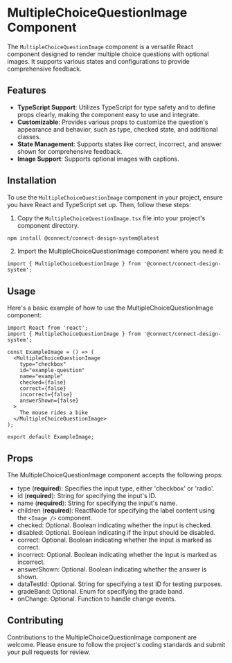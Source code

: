 # MultipleChoiceQuestionImage Component

The `MultipleChoiceQuestionImage` component is a versatile React component designed to render multiple choice questions with optional images. It supports various states and configurations to provide comprehensive feedback.

## Features

- **TypeScript Support**: Utilizes TypeScript for type safety and to define props clearly, making the component easy to use and integrate.
- **Customizable**: Provides various props to customize the question's appearance and behavior, such as type, checked state, and additional classes.
- **State Management**: Supports states like correct, incorrect, and answer shown for comprehensive feedback.
- **Image Support**: Supports optional images with captions.

## Installation

To use the `MultipleChoiceQuestionImage` component in your project, ensure you have React and TypeScript set up. Then, follow these steps:

1. Copy the `MultipleChoiceQuestionImage.tsx` file into your project's component directory.

```bash
npm install @connect/connect-design-system@latest
```

2. Import the MultipleChoiceQuestionImage component where you need it:

```tsx
import { MultipleChoiceQuestionImage } from '@connect/connect-design-system';
```

## Usage

Here's a basic example of how to use the MultipleChoiceQuestionImage component:

```tsx
import React from 'react';
import { MultipleChoiceQuestionImage } from '@connect/connect-design-system';

const ExampleImage = () => (
  <MultipleChoiceQuestionImage
    type="checkbox"
    id="example-question"
    name="example"
    checked={false}
    correct={false}
    incorrect={false}
    answerShown={false}
  >
    The mouse rides a bike
  </MultipleChoiceQuestionImage>
);

export default ExampleImage;
```

## Props

The MultipleChoiceQuestionImage component accepts the following props:

- type (**required**): Specifies the input type, either 'checkbox' or 'radio'.
- id (**required**): String for specifying the input's ID.
- name (**required**): String for specifying the input's name.
- children (**required**): ReactNode for specifying the label content using the `<Image />` component.
- checked: Optional. Boolean indicating whether the input is checked.
- disabled: Optional. Boolean indicating if the input should be disabled.
- correct: Optional. Boolean indicating whether the input is marked as correct.
- incorrect: Optional. Boolean indicating whether the input is marked as incorrect.
- answerShown: Optional. Boolean indicating whether the answer is shown.
- dataTestId: Optional. String for specifying a test ID for testing purposes.
- gradeBand: Optional. Enum for specifying the grade band.
- onChange: Optional. Function to handle change events.

## Contributing

Contributions to the MultipleChoiceQuestionImage component are welcome. Please ensure to follow the project's coding standards and submit your pull requests for review.
